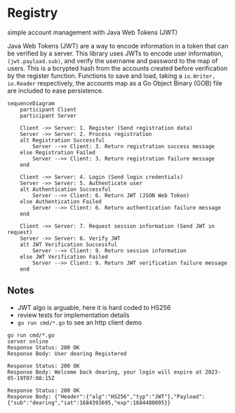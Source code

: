 # Registry

simple account management with Java Web Tokens (JWT)

Java Web Tokens (JWT) are a way to encode information in a token that can be verified by a server. This library uses JWTs to encode user information, `(jwt.payload.sub)`, and verify the username and password to the map of users.  This is a bcrypted hash from the accounts created before verification by the register function.  Functions to save and load, taking a `io.Writer, io.Reader` respectively, the accounts map as a Go Object Binary (GOB) file are included to ease persistence.

```mermaid
sequenceDiagram
    participant Client
    participant Server

    Client ->> Server: 1. Register (Send registration data)
    Server ->> Server: 2. Process registration
    alt Registration Successful
        Server -->> Client: 3. Return registration success message
    else Registration Failed
        Server -->> Client: 3. Return registration failure message
    end

    Client ->> Server: 4. Login (Send login credentials)
    Server ->> Server: 5. Authenticate user
    alt Authentication Successful
        Server -->> Client: 6. Return JWT (JSON Web Token)
    else Authentication Failed
        Server -->> Client: 6. Return authentication failure message
    end

    Client ->> Server: 7. Request session information (Send JWT in request)
    Server ->> Server: 8. Verify JWT
    alt JWT Verification Successful
        Server -->> Client: 9. Return session information
    else JWT Verification Failed
        Server -->> Client: 9. Return JWT verification failure message
    end
```

## Notes
- JWT algo is arguable, here it is hard coded to HS256
- review tests for implementation details
- `go run cmd/*.go` to see an http client demo

```text
go run cmd/*.go
server online
Response Status: 200 OK
Response Body: User dearing Registered

Response Status: 200 OK
Response Body: Welcome back dearing, your login will expire at 2023-05-19T07:08:15Z

Response Status: 200 OK
Response Body: {"Header":{"alg":"HS256","typ":"JWT"},"Payload":{"sub":"dearing","iat":1684393695,"exp":1684480095}}
```

